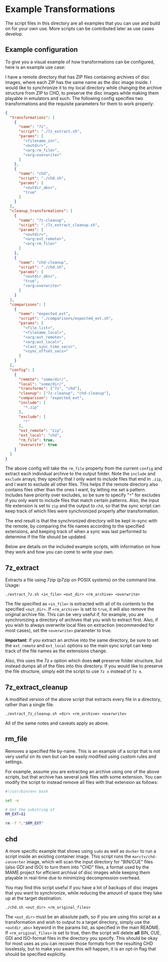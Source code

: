 # Example Transformations
The script files in this directory are all examples that you can use and build on for your own use.
More scripts can be contributed later as use cases develop.

## Example configuration
To give you a visual example of how transformations can be configured, here is an example use case:

I have a remote directory that has ZIP files containing archives of disc images, where each ZIP has the same name as the disc image inside.
I would like to synchronize it to my local directory while changing the archive structure from ZIP to CHD, to preserve the disc images while making them playable in emulators and such.
The following config specifies two transformations and the requisite parameters for them to work properly:

```json
{
  "transformations": [
    {
      "name": "7z",
      "script": "./7z_extract.sh",
      "params": [
        "<filename_in>",
        "<outdir>",
        "<arg:rm_file>",
        "<arg:overwrite>"
      ]
    },
    {
      "name": "chd",
      "script": "./chd.sh",
      "params": [
        "<outdir_abs>",
        "true"
      ]
    }
  ],
  "cleanup_transformations": [
    {
      "name": "7z-cleanup",
      "script": "./7z_extract_cleanup.sh",
      "params": [
        "<outdir>",
        "<arg:ext_remote>",
        "<arg:rm_file>"
      ]
    },
    {
      "name": "chd-cleanup",
      "script": "./chd.sh",
      "params": [
        "<outdir_abs>",
        "true",
        "<arg:overwrite>"
      ]
    }
  ],
  "comparisons": [
    {
      "name": "expected_ext",
      "script": "./comparisons/expected_ext.sh",
      "params": [
        "<file_list>",
        "<filename_local>",
        "<arg:ext_remote>",
        "<arg:ext_local>",
        "<last_sync_time_secs>",
        "<sync_offset_secs>"
      ]
    }
  ],
  "config": [
    {
      "remote": "some/dir/",
      "local": "some/dir/",
      "transforms": ["7z", "chd"],
      "cleanup": ["7z-cleanup", "chd-cleanup"],
      "comparison": "expected_ext",
      "include": [
        "*.zip"
      ],
      "exclude": [
        "*"
      ],
      "ext_remote": "zip",
      "ext_local": "chd",
      "rm_file": true,
      "overwrite": true
    }
  ]
}
```

The above config will take the `rm_file` property from the current `config` and extract each individual archive to the output folder.
Note the `include` and `exclude` arrays; they specify that I only want to include files that end in `.zip`, and I want to exclude all other files.
This helps if the remote directory also contains files other than the ones I want, by letting me set a pattern.
Includes have priority over excludes, so be sure to specify "`*`" for excludes if you only want to include files that match certain patterns.
Also, the input file extension is set to `zip` and the output to `chd`, so that the sync script can keep track of which files were synchronized properly after transformation.

The end result is that the synchronized directory will be kept in-sync with the remote, by comparing the file names according to the specified extensions, and keeping track of when a sync was last performed to determine if the file should be updated.

Below are details on the included example scripts, with information on how they work and how you can come to write your own.

## 7z_extract
Extracts a file using 7zip (p7zip on POSIX systems) on the command line.
Usage:
```
./extract_7z.sh <in_file> <out_dir> <rm_archive> <overwrite>
```
The file specified as `<in_file>` is extracted with all of its contents to the specified `<out_dir>`.
If `<rm_archive>` is set to `true`, it will also remove the original archive file.
This can be very useful if, for example, you are synchronizing a directory of archives that you wish to extract first.
Also, if you wish to always overwrite local files on extraction (recommended for most cases), set the `<overwrite>` parameter to true.

**Important**: If you extract an archive into the same directory, be sure to set the `ext_remote` and `ext_local` options so the main 
sync script can keep track of the file names as the extensions change.

Also, this uses the 7z `e` option which does **not** preserve folder structure, but instead dumps all of the files into this directory.
If you would like to preserve the file structure, simply edit the script to use `7z x` instead of `7z e`.

## 7z_extract_cleanup
A modified version of the above script that extracts every file in a directory, rather than a single file.
```
./extract_7z_cleanup.sh <dir> <rm_archive> <overwrite>
```
All of the same notes and caveats apply as above.

## rm_file
Removes a specified file by-name.
This is an example of a script that is not very useful on its own but can be easily modified using custom rules and settings.

For example, assume you are extracting an archive using one of the above scripts, but that archive has several junk files with some extension. You can modify the script to instead remove all files with that extension as follows:
```bash
#!/usr/bin/env bash

set -e

# Get the substring of 
RM_EXT=$1

rm -f *."$RM_EXT"
```

## chd
A more specific example that shows using `sudo` as well as `docker` to run a script inside an existing container image.
This script runs the `marctv/chd-converter` image, which will scan the input directory for "BIN/CUE" files (also GDI and ISO) to turn them into "CHD" files, a format used by the MAME project for efficient archival of disc images while keeping them playable in real-time due to minimizing decompression overhead.

You may find this script useful if you have a lot of backups of disc images that you want to synchronize, while reducing the amount of space they take up at the target destination.

```
./chd.sh <out_dir> <rm_original_files>
```

The `<out_dir>` must be an absolute path, so if you are using this script as a transformation and wish to output to a target directory, simply use the `<outdir_abs>` keyword in the params list, as specified in the main README.
If `<rm_original_files>` is set to true, then the script will delete **all** BIN, CUE, GDI and ISO-format files in the directory you specify.
This should be okay for most uses as you can recover those formats from the resulting CHD losslessly, but to make you aware this will happen, it is an opt-in flag that should be specified explicitly.
